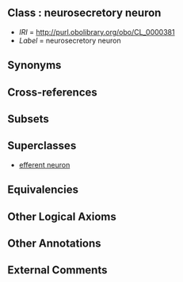 
## Class : neurosecretory neuron

 * *IRI* = http://purl.obolibrary.org/obo/CL_0000381
 * *Label* = neurosecretory neuron

## Synonyms


## Cross-references


## Subsets


## Superclasses

 * [efferent neuron](../../CL/27/CL_0000527.md)

## Equivalencies


## Other Logical Axioms


## Other Annotations


## External Comments

